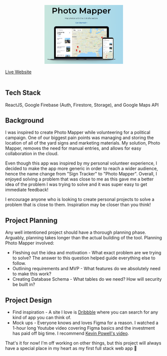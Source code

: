 
<p align="center">
<img src="https://github.com/Celinarabe/Celinarabe/blob/main/images/splash.png" width=50% >
</p>

[Live Website](https://sign-tracker-a5630.web.app/)
<br><br>
## Tech Stack

ReactJS, Google Firebase (Auth, Firestore, Storage), and Google Maps API
## Background
I was inspired to create Photo Mapper while volunteering for a political campaign. One of our biggest pain points was managing and storing the location of all of the yard signs and marketing materials. My solution, Photo Mapper, removes the need for manual entries, and allows for easy collaboration in the cloud. 

Even though this app was inspired by my personal volunteer experience, I decided to make the app more generic in order to reach a wider audience, hence the name change from "Sign Tracker" to "Photo Mapper". Overall, I enjoyed solving a problem that was close to me as this gave me a better idea of the problem I was trying to solve and it was super easy to get immediate feedback!

I encourage anyone who is looking to create personal projects to solve a problem that is close to them. Inspiration may be closer than you think!

## Project Planning
Any well intentioned project should have a thorough planning phase. Arguably, planning takes longer than the actual building of the tool. Planning Photo Mapper involved:
* Fleshing out the idea and motivation - What exact problem are we trying to solve? The answer to this question helped guide everything else to follow.
* Outlining requirements and MVP - What features do we absolutely need to make this work?
* Creating Database Schema - What tables do we need? How will security be built in?

## Project Design
* Find inspiration - A site I love is [Dribbble](https://dribbble.com/) where you can search for any kind of app you can think of.
* Mock ups - Everyone knows and loves Figma for a reason. I watched a 1-hour long Youtube video covering Figma basics and the investment has paid off big time. I recommend [Kevin Powell's video](https://www.youtube.com/watch?v=eZJOSK4gXl4).

That's it for now! I'm off working on other things, but this project will always have a special place in my heart as my first full stack web app
💖



